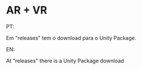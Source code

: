 # AR + VR

PT:

Em "releases" tem o download para o Unity Package.

EN:

At "releases" there is a Unity Package download
